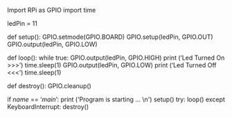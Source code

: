Import RPi as GPIO
import time

ledPin = 11

def setup():
       GPIO.setmode(GPIO.BOARD)
       GPIO.setup(ledPin, GPIO.OUT)
       GPIO.output(ledPin, GPIO.LOW)


def loop():
      while true:
              GPIO.output(ledPin, GPIO.HIGH)
               print (‘Led Turned On >>>’)
               time.sleep(1)
               GPIO.output(ledPin, GPIO.LOW)
               print (‘Led Turned Off <<<’)
               time.sleep(1)

def destroy():
       GPIO.cleanup()

if _name_ == ‘_main_’:
   print ('Program is starting ... \n')
   setup()
   try:
        loop()
   except KeyboardInterrupt:
        destroy()
